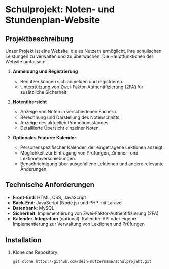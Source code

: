 # Schulprojekt: Noten- und Stundenplan-Website

## Projektbeschreibung

Unser Projekt ist eine Website, die es Nutzern ermöglicht, ihre schulischen Leistungen zu verwalten und zu überwachen. Die Hauptfunktionen der Website umfassen:

1. **Anmeldung und Registrierung**
   - Benutzer können sich anmelden und registrieren.
   - Unterstützung von Zwei-Faktor-Authentifizierung (2FA) für zusätzliche Sicherheit.

2. **Notenübersicht**
   - Anzeige von Noten in verschiedenen Fächern.
   - Berechnung und Darstellung des Notenschnitts.
   - Anzeige des aktuellen Promotionsstandes.
   - Detaillierte Übersicht einzelner Noten.

3. **Optionales Feature: Kalender**
   - Personenspezifischer Kalender, der eingetragene Lektionen anzeigt.
   - Möglichkeit zur Eintragung von Prüfungen, Zimmer- und Lektionenverschiebungen.
   - Benachrichtigung über ausgefallene Lektionen und andere relevante Änderungen.

## Technische Anforderungen

- **Front-End**: HTML, CSS, JavaScript
- **Back-End**: JavaScript (Node.js) und PHP mit Laravel
- **Datenbank**: MySQL 
- **Sicherheit**: Implementierung von Zwei-Faktor-Authentifizierung (2FA)
- **Kalender-Integration** (optional): Kalender-API oder eigene Implementierung zur Verwaltung von Lektionen und Prüfungen

## Installation

1. Klone das Repository:
   ```bash
   git clone https://github.com/dein-nutzername/schulprojekt.git
